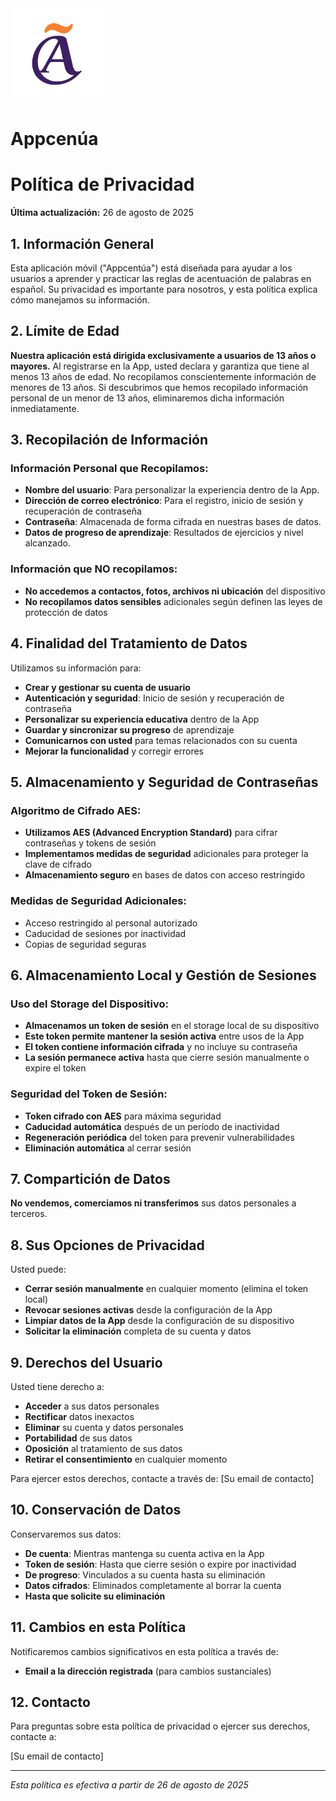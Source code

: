 <img src="./assets/logo.png" width="150" height="150" >

# Appcenúa


# Política de Privacidad

**Última actualización:** 26 de agosto de 2025


## 1. Información General

Esta aplicación móvil ("Appcentúa") está diseñada para ayudar a los usuarios a aprender y practicar las reglas de acentuación de palabras en español. Su privacidad es importante para nosotros, y esta política explica cómo manejamos su información.


## 2. Límite de Edad

**Nuestra aplicación está dirigida exclusivamente a usuarios de 13 años o mayores.** 
Al registrarse en la App, usted declara y garantiza que tiene al menos 13 años de edad. No recopilamos conscientemente información de menores de 13 años. Si descubrimos que hemos recopilado información personal de un menor de 13 años, eliminaremos dicha información inmediatamente.


## 3. Recopilación de Información

### Información Personal que Recopilamos:
- **Nombre del usuario**: Para personalizar la experiencia dentro de la App.
- **Dirección de correo electrónico**: Para el registro, inicio de sesión y recuperación de contraseña
- **Contraseña**: Almacenada de forma cifrada en nuestras bases de datos.
- **Datos de progreso de aprendizaje**: Resultados de ejercicios y nivel alcanzado.

### Información que NO recopilamos:
- **No accedemos a contactos, fotos, archivos ni ubicación** del dispositivo
- **No recopilamos datos sensibles** adicionales según definen las leyes de protección de datos


## 4. Finalidad del Tratamiento de Datos

Utilizamos su información para:
- **Crear y gestionar su cuenta de usuario**
- **Autenticación y seguridad**: Inicio de sesión y recuperación de contraseña
- **Personalizar su experiencia educativa** dentro de la App
- **Guardar y sincronizar su progreso** de aprendizaje
- **Comunicarnos con usted** para temas relacionados con su cuenta
- **Mejorar la funcionalidad** y corregir errores


## 5. Almacenamiento y Seguridad de Contraseñas

### Algoritmo de Cifrado AES:
- **Utilizamos AES (Advanced Encryption Standard)** para cifrar contraseñas y tokens de sesión
- **Implementamos medidas de seguridad** adicionales para proteger la clave de cifrado
- **Almacenamiento seguro** en bases de datos con acceso restringido

### Medidas de Seguridad Adicionales:
- Acceso restringido al personal autorizado
- Caducidad de sesiones por inactividad
- Copias de seguridad seguras


## 6. Almacenamiento Local y Gestión de Sesiones

### Uso del Storage del Dispositivo:
- **Almacenamos un token de sesión** en el storage local de su dispositivo
- **Este token permite mantener la sesión activa** entre usos de la App
- **El token contiene información cifrada** y no incluye su contraseña
- **La sesión permanece activa** hasta que cierre sesión manualmente o expire el token

### Seguridad del Token de Sesión:
- **Token cifrado con AES** para máxima seguridad
- **Caducidad automática** después de un período de inactividad
- **Regeneración periódica** del token para prevenir vulnerabilidades
- **Eliminación automática** al cerrar sesión


## 7. Compartición de Datos

**No vendemos, comerciamos ni transferimos** sus datos personales a terceros.


## 8. Sus Opciones de Privacidad

Usted puede:
- **Cerrar sesión manualmente** en cualquier momento (elimina el token local)
- **Revocar sesiones activas** desde la configuración de la App
- **Limpiar datos de la App** desde la configuración de su dispositivo
- **Solicitar la eliminación** completa de su cuenta y datos

## 9. Derechos del Usuario

Usted tiene derecho a:
- **Acceder** a sus datos personales
- **Rectificar** datos inexactos
- **Eliminar** su cuenta y datos personales
- **Portabilidad** de sus datos
- **Oposición** al tratamiento de sus datos
- **Retirar el consentimiento** en cualquier momento

Para ejercer estos derechos, contacte a través de: [Su email de contacto]


## 10. Conservación de Datos

Conservaremos sus datos:
- **De cuenta**: Mientras mantenga su cuenta activa en la App
- **Token de sesión**: Hasta que cierre sesión o expire por inactividad
- **De progreso**: Vinculados a su cuenta hasta su eliminación
- **Datos cifrados**: Eliminados completamente al borrar la cuenta
- **Hasta que solicite su eliminación**


## 11. Cambios en esta Política

Notificaremos cambios significativos en esta política a través de:
- **Email a la dirección registrada** (para cambios sustanciales)


## 12. Contacto

Para preguntas sobre esta política de privacidad o ejercer sus derechos, contacte a:

[Su email de contacto]

---

*Esta política es efectiva a partir de 26 de agosto de 2025*